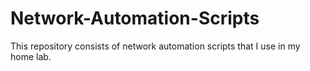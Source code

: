 # Network-Automation-Scripts
This repository consists of network automation scripts that I use in my home lab.
